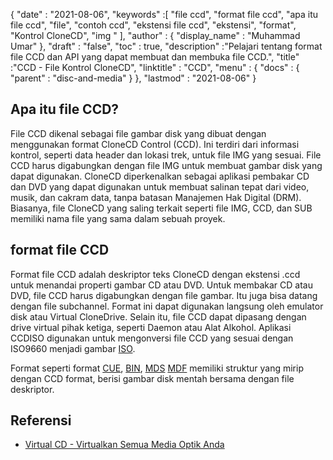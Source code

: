 {
  "date" : "2021-08-06",
  "keywords" :[ "file ccd", "format file ccd", "apa itu file ccd", "file", "contoh ccd", "ekstensi file ccd", "ekstensi", "format", "Kontrol CloneCD", "img " ],
  "author" : {
    "display_name" : "Muhammad Umar"
},
  "draft" : "false",
   "toc" : true,
  "description" :"Pelajari tentang format file CCD dan API yang dapat membuat dan membuka file CCD.",
  "title" :"CCD - File Kontrol CloneCD",
  "linktitle" : "CCD",
  "menu" : {
    "docs" : {
      "parent" : "disc-and-media"
}
},
  "lastmod" : "2021-08-06"
}

## Apa itu file CCD?

File CCD dikenal sebagai file gambar disk yang dibuat dengan menggunakan format CloneCD Control (CCD). Ini terdiri dari informasi kontrol, seperti data header dan lokasi trek, untuk file IMG yang sesuai. File CCD harus digabungkan dengan file IMG untuk membuat gambar disk yang dapat digunakan. CloneCD diperkenalkan sebagai aplikasi pembakar CD dan DVD yang dapat digunakan untuk membuat salinan tepat dari video, musik, dan cakram data, tanpa batasan Manajemen Hak Digital (DRM). Biasanya, file CloneCD yang saling terkait seperti file IMG, CCD, dan SUB memiliki nama file yang sama dalam sebuah proyek.

## format file CCD

Format file CCD adalah deskriptor teks CloneCD dengan ekstensi .ccd untuk menandai properti gambar CD atau DVD. Untuk membakar CD atau DVD, file CCD harus digabungkan dengan file gambar. Itu juga bisa datang dengan file subchannel. Format ini dapat digunakan langsung oleh emulator disk atau Virtual CloneDrive. Selain itu, file CCD dapat dipasang dengan drive virtual pihak ketiga, seperti Daemon atau Alat Alkohol. Aplikasi CCDISO digunakan untuk mengonversi file CCD yang sesuai dengan ISO9660 menjadi gambar [ISO](/id/compression/iso/).

Format seperti format [CUE](/id/disc-and-media/cue/), [BIN](/id/disc-and-media/bin/), [MDS]() [MDF]() memiliki struktur yang mirip dengan CCD format, berisi gambar disk mentah bersama dengan file deskriptor.

## Referensi

* [Virtual CD - Virtualkan Semua Media Optik Anda](https://www.virtualcd-online.com/)



